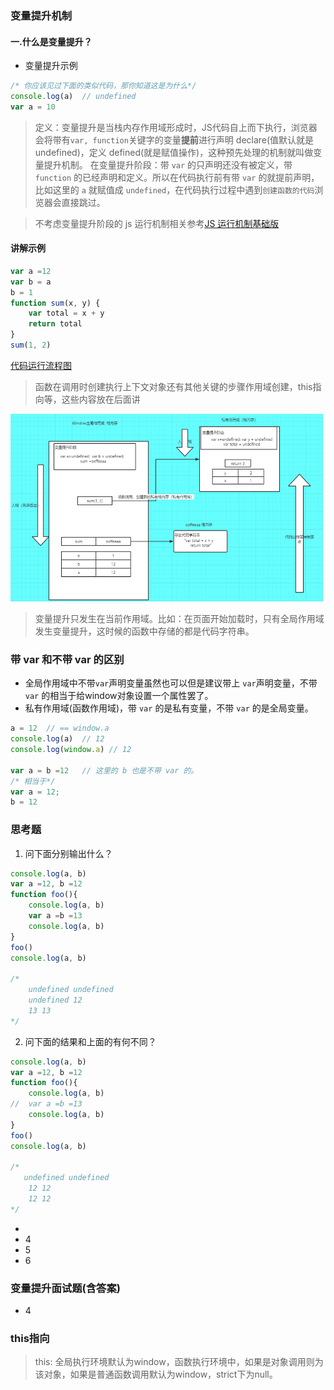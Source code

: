### 变量提升机制
#### 一.什么是变量提升？
* 变量提升示例
``` js  
/* 你应该见过下面的类似代码，那你知道这是为什么*/
console.log(a)  // undefined
var a = 10
``` 
> 定义：变量提升是当栈内存作用域形成时，JS代码自上而下执行，浏览器会将带有`var, function`关键字的变量**提前**进行声明 declare(值默认就是 undefined)，定义 defined(就是赋值操作)，这种预先处理的机制就叫做变量提升机制。
在变量提升阶段：带 `var` 的只声明还没有被定义，带 `function` 的已经声明和定义。所以在代码执行前有带 `var` 的就提前声明，比如这里的 `a` 就赋值成 `undefined`，在代码执行过程中遇到`创建函数的代码`浏览器会直接跳过。
 
> 不考虑变量提升阶段的 js 运行机制相关参考[JS 运行机制基础版](https://juejin.cn/post/6926729456790798343)
#### 讲解示例
``` js
var a =12
var b = a
b = 1
function sum(x, y) {
    var total = x + y
    return total
}
sum(1, 2)
```
[代码运行流程图](./img/JS代码变量提升流程图.jpg)
> 函数在调用时创建执行上下文对象还有其他关键的步骤作用域创建，this指向等，这些内容放在后面讲

<img src="https://github.com/lurenacm/againJS/blob/main/js/JS%E4%B8%89%E5%BA%A7%E5%A4%A7%E5%B1%B1%E7%B3%BB%E5%88%97/2%E4%BD%9C%E7%94%A8%E5%9F%9F%E5%92%8C%E9%97%AD%E5%8C%85/img/JS%E4%BB%A3%E7%A0%81%E5%8F%98%E9%87%8F%E6%8F%90%E5%8D%87%E6%B5%81%E7%A8%8B%E5%9B%BE.jpg" width="500px" height="300px">

> 变量提升只发生在当前作用域。比如：在页面开始加载时，只有全局作用域发生变量提升，这时候的函数中存储的都是代码字符串。
 
 ### 带 var 和不带 var 的区别
* 全局作用域中不带`var`声明变量虽然也可以但是建议带上 `var`声明变量，不带 `var` 的相当于给window对象设置一个属性罢了。
* 私有作用域(函数作用域)，带 `var` 的是私有变量，不带 `var` 的是全局变量。
``` js
a = 12  // == window.a
console.log(a)  // 12
console.log(window.a) // 12

var a = b =12   // 这里的 b 也是不带 var 的。
/* 相当于*/
var a = 12;
b = 12
```
### 思考题
1. 问下面分别输出什么？
``` js
console.log(a, b)
var a =12, b =12
function foo(){
    console.log(a, b)
    var a =b =13
    console.log(a, b)
}
foo()
console.log(a, b)

/*
    undefined undefined
    undefined 12
    13 13
*/
```
2. 问下面的结果和上面的有何不同？
``` js
console.log(a, b)
var a =12, b =12
function foo(){
    console.log(a, b)
//  var a =b =13
    console.log(a, b)
}
foo()
console.log(a, b)

/*
   undefined undefined
    12 12
    12 12
*/
``` 
* 
* 4
* 5
* 6

### 变量提升面试题(含答案)
* 4

### this指向
> this: 全局执行环境默认为window，函数执行环境中，如果是对象调用则为该对象，如果是普通函数调用默认为window，strict下为null。
